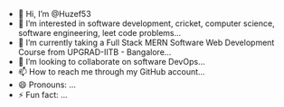 - 👋 Hi, I’m @Huzef53
- 👀 I’m interested in software development, cricket, computer science, software engineering, leet code problems...
- 🌱 I’m currently taking a Full Stack MERN Software Web Development Course from UPGRAD-IITB - Bangalore...
- 💞️ I’m looking to collaborate on software DevOps...
- 📫 How to reach me through my GitHub account...
- 😄 Pronouns: ...
- ⚡ Fun fact: ...

<!---
Huzef53/Huzef53 is a ✨ special ✨ repository because its `README.md` (this file) appears on your GitHub profile.
You can click the Preview link to take a look at your changes.
--->
